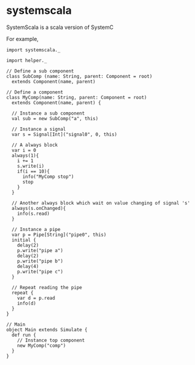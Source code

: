 systemscala
===========

SystemScala is a scala version of SystemC

For example,

	import systemscala._

	import helper._

	// Define a sub component	
	class SubComp (name: String, parent: Component = root)
	  extends Component(name, parent)
	
	// Define a component
	class MyComp(name: String, parent: Component = root)
	  extends Component(name, parent) {

	  // Instance a sub component
	  val sub = new SubComp("a", this)

	  // Instance a signal
	  var s = Signal[Int]("signal0", 0, this)

	  // A always block
	  var i = 0
	  always(1){
	    i += 1
	    s.write(i)
	    if(i == 10){
	      info("MyComp stop")
	      stop
	    }
	  }

	  // Another always block which wait on value changing of signal 's'
	  always(s.onChanged){
	    info(s.read)
	  }

	  // Instance a pipe
	  var p = Pipe[String]("pipe0", this)
	  initial {
	    delay(2)
	    p.write("pipe a")
	    delay(2)
	    p.write("pipe b")
	    delay(4)
	    p.write("pipe c")
	  }

	  // Repeat reading the pipe
	  repeat {
	    var d = p.read
	    info(d)
	  }
	}
	
	// Main
	object Main extends Simulate {
	  def run {
	    // Instance top component
	    new MyComp("comp")
	  }
	}
